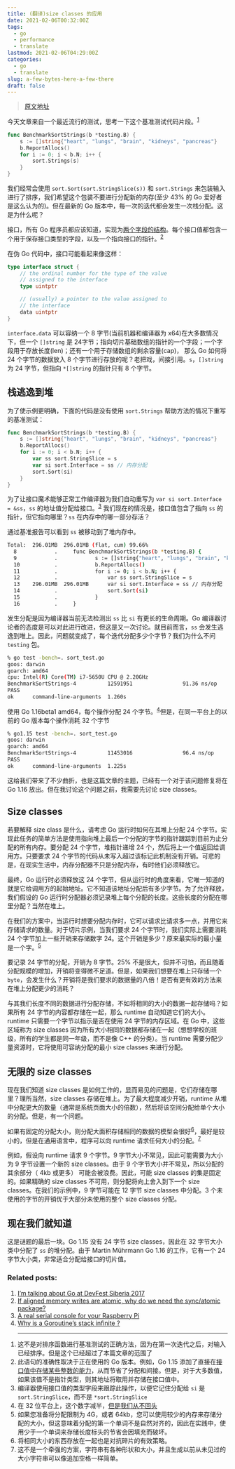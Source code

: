 ```yaml
---
title: (翻译)size classes 的应用
date: 2021-02-06T00:32:00Z
tags:
  - go
  - performance
  - translate
lastmod: 2021-02-06T04:29:00Z
categories:
  - go
  - translate
slug: a-few-bytes-here-a-few-there
draft: false
---
```


> [原文地址](https://dave.cheney.net/2021/01/05/a-few-bytes-here-a-few-there-pretty-soon-youre-talking-real-memory#easy-footnote-bottom-1-4231)


今天文章来自一个最近流行的测试，思考一下这个基准测试代码片段。<sup id="easy-footnote-ref-1-4231" class="footnote">[1](#easy-footnote-bottom-1-4231)</sup>
```go
func BenchmarkSortStrings(b *testing.B) {
    s := []string{"heart", "lungs", "brain", "kidneys", "pancreas"}
    b.ReportAllocs()
    for i := 0; i < b.N; i++ {
        sort.Strings(s)
    }
}
```

我们经常会使用 `sort.Sort(sort.StringSlice(s))` 和 `sort.Strings` 来包装输入进行了排序，我们希望这个包装不要进行分配新的内存(至少 43% 的 Go 爱好者是这么认为的)。但在最新的 Go 版本中，每一次的迭代都会发生一次栈分配。这是为什么呢？

接口，所有 Go 程序员都应该知道，实现为[两个字段的结构](https://research.swtch.com/interfaces)。每个接口值都包含一个用于保存接口类型的字段，以及一个指向接口的指针。<sup id="easy-footnote-ref-2-4231" class="footnote">[2](#easy-footnote-bottom-2-4231)</sup>

在伪 Go 代码中，接口可能看起来像这样：

```go
type interface struct {
    // the ordinal number for the type of the value
    // assigned to the interface
    type uintptr

    // (usually) a pointer to the value assigned to
    // the interface
    data uintptr
}
```

`interface.data` 可以容纳一个 8 字节(当前机器和编译器为 x64)在大多数情况下，但一个 `[]string` 是 24字节；指向切片基础数组的指针的一个字段；一个字段用于存放长度(len)；还有一个用于存储数组的剩余容量(cap)， 那么 Go 如何将 24 个字节的数据放入 8 个字节进行存放的呢？老把戏，间接引用。`s`，`[]string` 为 24 字节，但指向 `*[]string` 的指针只有 8 个字节。

栈逃逸到堆
--------------------

为了使示例更明确，下面的代码是没有使用 `sort.Strings` 帮助方法的情况下重写的基准测试：

```go
func BenchmarkSortStrings(b *testing.B) {
    s := []string{"heart", "lungs", "brain", "kidneys", "pancreas"}
    b.ReportAllocs()
    for i := 0; i < b.N; i++ {
        var ss sort.StringSlice = s
        var si sort.Interface = ss // 内存分配
        sort.Sort(si)
    }
}
```

为了让接口魔术能够正常工作编译器为我们自动重写为 `var si sort.Interface = &ss`，`ss` 的地址值分配给接口。<sup id="easy-footnote-ref-3-4231" class="footnote">[3](#easy-footnote-bottom-3-4231)</sup> 我们现在的情况是，接口值包含了指向 `ss` 的指针，但它指向哪里？`ss` 在内存中的哪一部分存活？

通过基准报告可以看到 `ss` 被移动到了堆内存中。

```bash
Total:  296.01MB  296.01MB (flat, cum) 99.66%
  8            .     func BenchmarkSortStrings(b *testing.B) {
  9            .            s := []string{"heart", "lungs", "brain", "kidneys", "pancreas"}
  10           .            b.ReportAllocs()
  11           .            for i := 0; i < b.N; i++ {
  12           .                var ss sort.StringSlice = s
  13    296.01MB  296.01MB      var si sort.Interface = ss // 内存分配
  14           .                sort.Sort(si)
  15           .            }
  16           .     }
```

发生分配是因为编译器当前无法检测出 `ss` 比 `si` 有更长的生命周期。Go 编译器讨论者的态度是可以对此进行改进，但这是又一次讨论。就目前而言，`ss` 会发生逃逸到堆上。因此，问题就变成了，每个迭代分配多少个字节？我们为什么不问 `testing` 包。

```bash
% go test -bench=. sort_test.go
goos: darwin
goarch: amd64
cpu: Intel(R) Core(TM) i7-5650U CPU @ 2.20GHz
BenchmarkSortStrings-4          12591951                91.36 ns/op           24 B/op          1 allocs/op
PASS
ok      command-line-arguments  1.260s
```

使用 Go 1.16beta1 amd64，每个操作分配 24 个字节。<sup id="easy-footnote-ref-4-4231" class="footnote">[4](#easy-footnote-bottom-4-4231)</sup>但是，在同一平台上的以前的 Go 版本每个操作消耗 32 个字节

```bash
% go1.15 test -bench=. sort_test.go
goos: darwin
goarch: amd64
BenchmarkSortStrings-4          11453016                96.4 ns/op            32 B/op          1 allocs/op
PASS
ok      command-line-arguments  1.225s
```
这给我们带来了不少曲折，也是这篇文章的主题，已经有一个对于该问题修复将在 Go 1.16 放出。但在我讨论这个问题之前，我需要先讨论 size classes。

Size classes
------------

若要解释 size class 是什么，请考虑 Go 运行时如何在其堆上分配 24 个字节。实现此任务的简单方法是使用指向堆上最后一个分配的字节的指针跟踪到目前为止分配的所有内存。要分配 24 个字节，堆指针递增 24 个，然后将上一个值返回给调用方。只要要求 24 个字节的代码从未写入超过该标记此机制没有开销。可悲的是，在现实生活中，内存分配器不只是分配内存，有时他们必须释放它。

最终，Go 运行时必须释放这 24 个字节，但从运行时的角度来看，它唯一知道的就是它给调用方的起始地址。它不知道该地址分配后有多少字节。为了允许释放，我们假设的 Go 运行时分配器必须记录堆上每个分配的长度。这些长度的分配在哪里分配？当然在堆上。

在我们的方案中，当运行时想要分配内存时，它可以请求比请求多一点，并用它来存储请求的数量。对于切片示例，当我们要求 24 个字节时，我们实际上需要消耗 24 个字节加上一些开销来存储数字 24。这个开销是多少？原来最实际的最小量是一个字。<sup id="easy-footnote-ref-5-4231" class="footnote">[5](#easy-footnote-bottom-5-4231)</sup>

要记录 24 字节的分配，开销为 8 字节。25% 不是很大，但并不可怕，而且随着分配规模的增加，开销将变得微不足道。但是，如果我们想要在堆上只存储一个 `byte`，会发生什么？开销将是我们要求的数据量的八倍！是否有更有效的方法来在堆上分配更少的消耗？

与其我们长度不同的数据进行分配存储，不如将相同的大小的数据一起存储吗？如果所有 24 字节的内容都存储在一起，那么 runtime 自动知道它们的大小。runtime 只需要一个字节以指示是否在使用 24 字节的内存区域。在 Go 中，这些区域称为 size classes 因为所有大小相同的数据都存储在一起（想想学校的班级，所有的学生都是同一年级，而不是像 C++ 的分类）。当 runtime 需要分配少量资源时，它将使用可容纳分配的最小 size classes 来进行分配。

无限的 size classes
------------------------------

现在我们知道 size classes 是如何工作的，显而易见的问题是，它们存储在哪里？理所当然，size classes 存储在堆上。为了最大程度减少开销，runtime 从堆中分配更大的数量（通常是系统页面大小的倍数），然后将该空间分配给单个大小的分配。但是，有一个问题。

如果有固定的分配大小，则分配大面积存储相同的数据的模型会很好<sup id="easy-footnote-ref-6-4231" class="footnote">[6](#easy-footnote-bottom-6-4231)</sup>，最好是较小的，但是在通用语言中，程序可以向 runtime 请求任何大小的分配。<sup id="easy-footnote-ref-7-4231" class="footnote">[7](#easy-footnote-bottom-7-4231)</sup>

例如，假设向 runtime 请求 9 个字节。9 字节大小不常见，因此可能需要为大小为 9 字节设置一个新的 size classes。由于 9 个字节大小并不常见，所以分配的其余部分（ 4kb 或更多） 可能会被浪费。因此，可能 size classes 的集是固定的。如果精确的 size classes 不可用，则分配将向上舍入到下一个 size classes。在我们的示例中，9 字节可能在 12 字节 size classes 中分配。3 个未使用的字节的开销优于大部分未使用的整个 size classes 分配。

现在我们就知道
----------------

这是谜题的最后一块。Go 1.15 没有 24 字节 size classes，因此在 32 字节大小类中分配了 `ss` 的堆分配。由于 Martin Mührmann Go 1.16 的工作，它有一个 24 字节大小类，非常适合分配给接口的切片值。

### Related posts:

1. [I’m talking about Go at DevFest Siberia 2017](https://dave.cheney.net/2017/08/23/im-talking-about-go-at-devfest-siberia-2017)
2. [If aligned memory writes are atomic, why do we need the sync/atomic package?](https://dave.cheney.net/2018/01/06/if-aligned-memory-writes-are-atomic-why-do-we-need-the-sync-atomic-package)
3. [A real serial console for your Raspberry Pi](https://dave.cheney.net/2014/01/05/a-real-serial-console-for-your-raspberry-pi)
4. [Why is a Goroutine’s stack infinite ?](https://dave.cheney.net/2013/06/02/why-is-a-goroutines-stack-infinite)


<ol id="footnotes">
<hr/>
<li id="easy-footnote-bottom-1-4231">
这不是对排序函数进行基准测试的正确方法，因为在第一次迭代之后，对输入已经排序。但是这个已经超过了本篇文章的范围了
</li>
<li id="easy-footnote-bottom-2-4231">
此语句的准确性取决于正在使用的 Go 版本。例如，Go 1.15 添加了直接在<a href="https://golang.org/doc/go1.15#runtime">接口值中存储某些整数的能力</a>，从而节省了分配和间接。但是，对于大多数值，如果该值不是指针类型，则其地址将取用并存储在接口值中。
</li>
<li id="easy-footnote-bottom-3-4231">
编译器使用接口值的类型字段来跟踪此操作，以便它记住分配给 <code>si</code> 是 <code>sort.StringSlice</code>，而不是 <code>*sort.StringSlice</code>
</li>
<li id="easy-footnote-bottom-4-4231">
在 32 位平台上，这个数字减半，<a href="https://www.tallengestore.com/products/i-never-look-back-darling-it-distracts-from-the-now-edna-mode-inspirational-quote-tallenge-motivational-poster-collection-large-art-prints">但是我们从不回头</a>
</li>
<li id="easy-footnote-bottom-5-4231">
如果您准备将分配限制为 4G，或者 64kb，您可以使用较少的内存来存储分配的大小，但这意味着分配的第一个单词不是自然对齐的，因此在实践中，使用少于一个单词来存储长度标头的节省会因填充而破坏。
</li>
<li id="easy-footnote-bottom-6-4231">
将相同大小的东西存放在一起也是对抗碎片的有效策略。
</li>
<li id="easy-footnote-bottom-7-4231">
这不是一个牵强的方案，字符串有各种形状和大小，并且生成以前从未见过的大小字符串可以像追加空格一样简单。
</li>
</ol>
